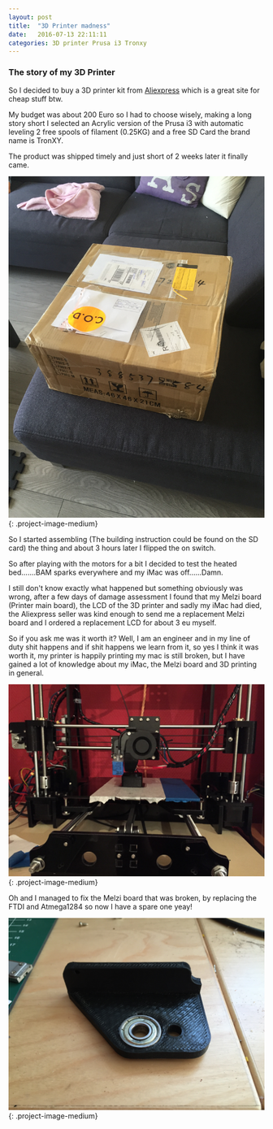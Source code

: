 ```yaml
---
layout: post
title:  "3D Printer madness"
date:   2016-07-13 22:11:11
categories: 3D printer Prusa i3 Tronxy
---
```


### The story of my 3D Printer

So I decided to buy a 3D printer kit from [Aliexpress](http://aliexpress.com) which is a great site for cheap stuff btw.

My budget was about 200 Euro so I had to choose wisely, making a long story short I selected an Acrylic version of the Prusa i3 with automatic leveling 2 free spools of filament (0.25KG) and a free SD Card the brand name is TronXY.

The product was shipped timely and just short of 2 weeks later it finally came.

![3d printer box](/images/3d_printer_box.jpg){: .project-image-medium}

So I started assembling (The building instruction could be found on the SD card) the thing and about 3 hours later I flipped the on switch.

So after playing with the motors for a bit I decided to test the heated bed.......BAM sparks everywhere and my iMac was off......Damn.

I still don't know exactly what happened but something obviously was wrong, after a few days of damage assessment I found that my Melzi board (Printer main board), the LCD of the 3D printer and sadly my iMac had died, the Aliexpress seller was kind enough to send me a replacement Melzi board and I ordered a replacement LCD for about 3 eu myself.

So if you ask me was it worth it? Well, I am an engineer and in my line of duty shit happens and if shit happens we learn from it, so yes I think it was worth it, my printer is happily printing my mac is still broken, but I have gained a lot of knowledge about my iMac, the Melzi board and 3D printing in general.

![3d printer setup](/images/current_printer_setup.jpg){: .project-image-medium}

Oh and I managed to fix the Melzi board that was broken, by replacing the FTDI and Atmega1284 so now I have a spare one yeay!

![3d printed part](/images/printed_part1.jpg){: .project-image-medium}
